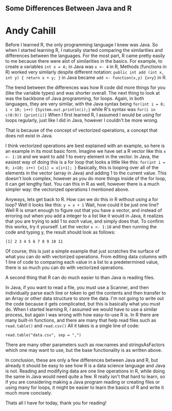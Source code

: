 ## Some Differences Between Java and R
# Andy Cahill


Before I learned R, the only programming language I knew was Java. So when I started learning R, I naturally started
comparing the similarities and differences between the languages. For the most part, R came pretty easily to me because
there were alot of similarities in the basics. For example, to create a variables `int x = 4;` in Java was `x <- 4` in R, 
Methods (functions in R) worked very similarly despite different notation: `public int add (int x, int y) { return x + y; }`
in Java became `add <- function(x,y) {x+y}` in R.

The trend between the differences was how R code did more things for you (like the variable types) and was shorter overall.
The next thing to look at was the backbone of Java programming, for loops. Again, in both languages, they are very similar, 
with the Java syntax being `for(int i = 0; i < 10; i++) {System.out.println(i);}` while R's syntax was `for(i in c(0:9)) {print(i)}`
When I first learned R, I assumed I would be using for loops regularly, just like I did in Java, however I couldn't be more wrong.

That is because of the concept of vectorized operations, a concept that does not exist in Java.

I think vectorized operations are best explained with an example, so here is an example in its most basic form. Imagine we have set
a R vector like this `x <- 1:10` and we want to add 1 to every element in the vector. In Java, the easiest way of doing this is a for 
loop that looks a little like this: `for(int i = 0; i<10; i++) {x[i] = x[i+1]; }` Basically, this is looping over all of the elements 
in the vector (array in Java) and adding 1 to the current value. This doesn't look complex, however as you do more  things inside of
the for loop, it can get lengthy fast. You can this in R as well, however there is a much simpler way: the vectorized operations
I mentioned above.

Anyways, lets get back to R. How can we do this in R without using a for loop? Well it looks like this:
`y = x + 1`
Wait, how could it be just one line? Well R is smart enough to figure out that you have a vector, and instead of erroring out when you add
a integer to a list like it would in Java, it realizes that you are trying to add 1 to *each* value, and simply does that. To confirm this works,
try it yourself. Let the vector `x <- 1:10` and then running the code and typing y, the result should look as follows:

`[1] 2 3 4 5 6 7 8 9 10 11`

Of course, this is just a simple example that just scratches the surface of what you can do with vectorized operations. From editing data columns with
1 line of code to comparing each value in a list to a predetermined value, there is so much you can do with vectorized operations.

A second thing that R can do much easier to than Java is reading files.

In Java, if you want to read a file, you must use a Scanner, and then individually parse each line or token to get the contents and then transfer to an 
Array or other data structure to store the data. I'm not going to write out the code because it gets complicated, but this is basically what you
must do. When I started learning R, I assumed we would have to use a similar process, but again I was wrong with how easy-to-use R is. In R there 
are many built-in functions, and there are many that help read files such as `read.table()` and `read.csv()` All it takes is a single line of code:

`read.table("data.csv", sep = ",")`

There are many other parameters such as row.names and stringsAsFactors which one may want to use, but the base functionality is as written above.

In conclusion, these are only a few differences between Java and R, but already it should be easy to see how R is a data science language and
Java is not. Reading and modifying data are one line operations in R, while doing the same in Java would need quite a few. R really isn't that hard
to learn, so if you are considering making a Java program reading or creating files or using many for loops, it might be easier to learn the basics of
R and write it much more concisely.

Thats all I have for today, thank you for reading!


